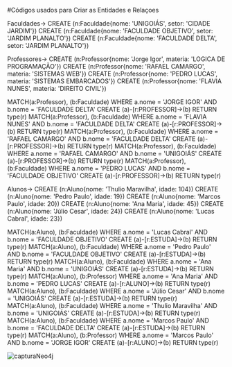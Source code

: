 #Códigos usados para Criar as Entidades e Relaçoes

Faculdades->
  CREATE (n:Faculdade{nome: 'UNIGOIÁS', setor: 'CIDADE JARDIM'})
  CREATE (n:Faculdade{nome: 'FACULDADE OBJETIVO', setor: 'JARDIM PLANALTO'})
  CREATE (n:Faculdade{nome: 'FACULDADE DELTA', setor: 'JARDIM PLANALTO'})

Professores->
  CREATE (n:Professor{nome: 'Jorge Igor', materia: 'LOGICA DE PROGRAMAÇÃO'})
  CREATE (n:Professor{nome: 'RAFAEL CAMARGO', materia: 'SISTEMAS WEB'})
  CREATE (n:Professor{nome: 'PEDRO LUCAS', materia: 'SISTEMAS EMBARCADOS'})
  CREATE (n:Professor{nome: 'FLAVIA NUNES', materia: 'DIREITO CIVIL'})
  
  MATCH(a:Professor), (b:Faculdade) WHERE a.nome = 'JORGE IGOR' AND b.nome = 'FACULDADE DELTA' CREATE (a)-[r:PROFESSOR]->(b) RETURN type(r)
  MATCH(a:Professor), (b:Faculdade) WHERE a.nome = 'FLAVIA NUNES' AND b.nome = 'FACULDADE DELTA' CREATE (a)-[r:PROFESSOR]->(b) RETURN type(r)
  MATCH(a:Professor), (b:Faculdade) WHERE a.nome = 'RAFAEL CAMARGO' AND b.nome = 'FACULDADE DELTA' CREATE (a)-[r:PROFESSOR]->(b) RETURN type(r)
  MATCH(a:Professor), (b:Faculdade) WHERE a.nome = 'RAFAEL CAMARGO' AND b.nome = 'UNIGOIÁS' CREATE (a)-[r:PROFESSOR]->(b) RETURN type(r)
  MATCH(a:Professor), (b:Faculdade) WHERE a.nome = 'PEDRO LUCAS' AND b.nome = 'FACULDADE OBJETIVO' CREATE (a)-[r:PROFESSOR]->(b) RETURN type(r)
  
Alunos->
  CREATE (n:Aluno{nome: 'Thulio Maravilha', idade: 104})
  CREATE (n:Aluno{nome: 'Pedro Paulo', idade: 19})
  CREATE (n:Aluno{nome: 'Marcos Paulo', idade: 20})
  CREATE (n:Aluno{nome: 'Ana Maria', idade: 45})
  CREATE (n:Aluno{nome: 'Júlio Cesar', idade: 24})
  CREATE (n:Aluno{nome: 'Lucas Cabral', idade: 23})
  
  MATCH(a:Aluno), (b:Faculdade) WHERE a.nome = 'Lucas Cabral' AND b.nome = 'FACULDADE OBJETIVO' CREATE (a)-[r:ESTUDA]->(b) RETURN type(r)
  MATCH(a:Aluno), (b:Faculdade) WHERE a.nome = 'Pedro Paulo' AND b.nome = 'FACULDADE OBJETIVO' CREATE (a)-[r:ESTUDA]->(b) RETURN type(r)
  MATCH(a:Aluno), (b:Faculdade) WHERE a.nome = 'Ana Maria' AND b.nome = 'UNIGOIÁS' CREATE (a)-[r:ESTUDA]->(b) RETURN type(r)
  MATCH(a:Aluno), (b:Professor) WHERE a.nome = 'Ana Maria' AND b.nome = 'PEDRO LUCAS' CREATE (a)-[r:ALUNO]->(b) RETURN type(r)
  MATCH(a:Aluno), (b:Faculdade) WHERE a.nome = 'Júlio Cesar' AND b.nome = 'UNIGOIÁS' CREATE (a)-[r:ESTUDA]->(b) RETURN type(r)
  MATCH(a:Aluno), (b:Faculdade) WHERE a.nome = 'Thulio Maravilha' AND b.nome = 'UNIGOIÁS' CREATE (a)-[r:ESTUDA]->(b) RETURN type(r)
  MATCH(a:Aluno), (b:Faculdade) WHERE a.nome = 'Marcos Paulo' AND b.nome = 'FACULDADE DELTA' CREATE (a)-[r:ESTUDA]->(b) RETURN type(r)
  MATCH(a:Aluno), (b:Professor) WHERE a.nome = 'Marcos Paulo' AND b.nome = 'JORGE IGOR' CREATE (a)-[r:ALUNO]->(b) RETURN type(r)
  
  ![capturaNeo4j](https://user-images.githubusercontent.com/44786045/121442330-d22b5d00-c961-11eb-8cf1-c520dbbbc614.PNG)

  
